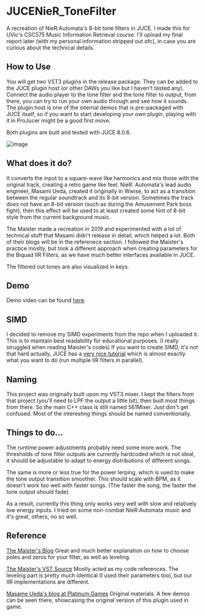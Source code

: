 # JUCENieR_ToneFilter
A recreation of NieR:Automata's 8-bit tone filters in JUCE. I made this for UVic's CSC575 Music Information Retrieval course. I'll upload my final report later (with my personal information stripped out ofc), in case you are curious about the technical details.

## How to Use
You will get two VST3 plugins in the release package. They can be added to the JUCE plugin host (or other DAWs you like but I haven't tested any). Connect the audio player to the tone filter and the tone filter to output, from there, you can try to run your own audio through and see how it sounds. The plugin host is one of the internal demos that is pre-packaged with JUCE itself, so if you want to start developing your own plugin, playing with it in ProJucer might be a good first move.

Both plugins are built and tested with JUCE 8.0.6.

![image](https://github.com/user-attachments/assets/d639d5f5-afff-4958-ad53-f413e3ba348e)

## What does it do?
It converts the input to a square-wave like harmonics and mix those with the original track, creating a retro game like feel.
NieR: Automata's lead audio engineer, Masami Ueda, created it originally in Wwise, to act as a transition between the regular soundtrack and its 8-bit version. Sometimes the track does not have an 8-bit version (such as during the Amusement Park boss fight), then this effect will be used to at least created some hint of 8-bit style from the current background music.

The Maister made a recreation in 2019 and experimented with a lot of technical stuff that Masami didn't release in detail, which helped a lot. Both of their blogs will be in the referenece section. I followed the Maister's practice mostly, but took a different approach when creating parameters for the Biquad IIR Filters, as we have much better interfaces available in JUCE.

The filtered out tones are also visualized in keys.

## Demo

Demo video can be found [here](https://www.youtube.com/watch?v=IuDy-JSWunI).

## SIMD

I decided to remove my SIMD experiments from the repo when I uploaded it. This is to maintain best readability for educational purposes. (I really struggled when reading Maister's codes)
If you want to create SIMD, it's not that hard actually, JUCE has a [very nice tutorial](https://juce.com/tutorials/tutorial_simd_register_optimisation/) which is almost exactly what you want to do (run multiple IIR filters in parallel).

## Naming

This project was originally built upon my VST3 mixer. I kept the filters from that project (you'll need to LPF the output a little bit), then built most things from there. So the main C++ class is still named 561Mixer. Just don't get confused. Most of the interesting things should be named conventionally.

## Things to do...
The runtime power adjustments probably need some more work. The thresholds of tone filter outputs are currently hardcoded which is not ideal, it should be adjustable to adapt to energy distributions of different songs.

The same is more or less true for the power lerping, which is used to make the tone output transition smoother. This should scale with BPM, as it doesn't work too well with faster songs. (The faster the song, the faster the tone output should fade).

As a result, currently this thing only works very well with slow and relatively low energy inputs. I tried on some non-combat NieR:Automata music and it's great, others, no so well.

## Reference
[The Maister's Blog](https://themaister.net/blog/2019/02/23/recreating-the-tone-filter-from-nierautomata/)
Great and much better explanation on how to choose poles and zeros for your filter, as well as leveling.

[The Maister's VST Source](https://github.com/Themaister/ToneFilterVST)
Mostly acted as my code references. The leveling part is pretty much identical (I used their parameters too), but our IIR implementations are different.

[Masame Ueda's blog at Platinum Games](https://www.platinumgames.com/official-blog/article/9581)
Original materials. A few demos can be seen there, showcasing the original version of this plugin used in game.
